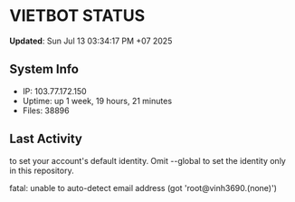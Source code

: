 # VIETBOT STATUS
**Updated**: Sun Jul 13 03:34:17 PM +07 2025

## System Info
- IP: 103.77.172.150
- Uptime: up 1 week, 19 hours, 21 minutes
- Files: 38896

## Last Activity

to set your account's default identity.
Omit --global to set the identity only in this repository.

fatal: unable to auto-detect email address (got 'root@vinh3690.(none)')
